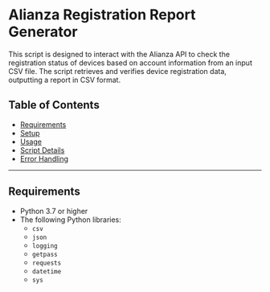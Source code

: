 # Alianza Registration Report Generator

This script is designed to interact with the Alianza API to check the registration status of devices based on account information from an input CSV file. The script retrieves and verifies device registration data, outputting a report in CSV format.

## Table of Contents
- [Requirements](#requirements)
- [Setup](#setup)
- [Usage](#usage)
- [Script Details](#script-details)
- [Error Handling](#error-handling)

---

## Requirements

- Python 3.7 or higher
- The following Python libraries:
  - `csv`
  - `json`
  - `logging`
  - `getpass`
  - `requests`
  - `datetime`
  - `sys`

